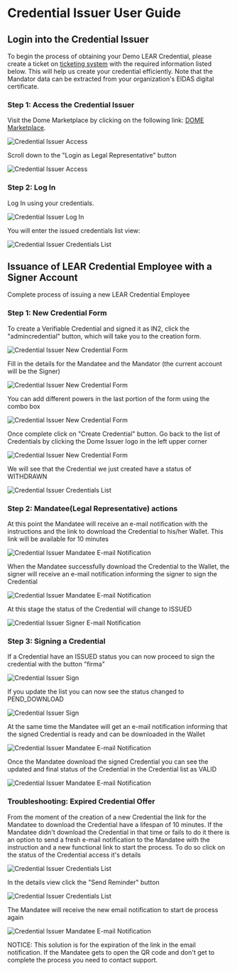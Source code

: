 # Credential Issuer User Guide

## Login into the Credential Issuer
To begin the process of obtaining your Demo LEAR Credential, please create a ticket on [ticketing system](https://ticketing.dome-marketplace-dev.org/) with the required information listed below. This will help us create your credential efficiently. Note that the Mandator data can be extracted from your organization's EIDAS digital certificate.

### Step 1: Access the Credential Issuer
Visit the Dome Marketplace by clicking on the following link: [DOME Marketplace](https://dome-marketplace-dev.org).

![Credential Issuer Access](./assets/01.png)

Scroll down to the "Login as Legal Representative" button

![Credential Issuer Access](./assets/02.png)

### Step 2: Log In
Log In using your credentials.

![Credential Issuer Log In](./assets/03.png)

You will enter the issued credentials list view:

![Credential Issuer Credentials List](./assets/04.png)

## Issuance of LEAR Credential Employee with a Signer Account
Complete process of issuing a new LEAR Credential Employee 
### Step 1: New Credential Form
To create a Verifiable Credential and signed it as IN2, click the "admincredential" button, which will take you to the creation form.

![Credential Issuer New Credential Form](./assets/05.png)

Fill in the details for the Mandatee and the Mandator (the current account will be the Signer)

![Credential Issuer New Credential Form](./assets/06.png)

You can add different powers in the last portion of the form using the combo box

![Credential Issuer New Credential Form](./assets/07.png)

Once complete click on "Create Credential" button. Go back to the list of Credentials by clicking the Dome Issuer logo in the left upper corner

![Credential Issuer New Credential Form](./assets/08.png)

We will see that the Credential we just created have a status of WITHDRAWN

![Credential Issuer Credentials List](./assets/09.png)

### Step 2: Mandatee(Legal Representative) actions
At this point the Mandatee will receive an e-mail notification with the instructions and the link to download the Credential to his/her Wallet.
This link will be available for 10 minutes

![Credential Issuer Mandatee E-mail Notification](./assets/10.png)

When the Mandatee successfully download the Credential to the Wallet, the signer will receive an e-mail notification informing the signer to sign the Credential

![Credential Issuer Mandatee E-mail Notification](./assets/13.png)

At this stage the status of the Credential will change to ISSUED

![Credential Issuer Signer E-mail Notification](./assets/14.png)

### Step 3: Signing a Credential
If a Credential have an ISSUED status you can now proceed to sign the credential with the button "firma"

![Credential Issuer Sign](./assets/15.png)

If you update the list you can now see the status changed to PEND_DOWNLOAD

![Credential Issuer Sign](./assets/16.png)

At the same time the Mandatee will get an e-mail notification informing that the signed Credential is ready and can be downloaded in the Wallet

![Credential Issuer Mandatee E-mail Notification](./assets/17.png)

Once the Mandatee download the signed Credential you can see the updated and final status of the Credential in the Credential list as VALID

![Credential Issuer Mandatee E-mail Notification](./assets/18.png)


### Troubleshooting: Expired Credential Offer
From the moment of the creation of a new Credential the link for the Mandatee to download the Credential have a lifespan of 10 minutes.
If the Mandatee didn't download the Credential in that time or fails to do it there is an option to send a fresh e-mail notification to the Mandatee with the instruction and a new functional link to start the process.
To do so click on the status of the Credential access it's details

![Credential Issuer Credentials List](./assets/11.png)

In the details view click the "Send Reminder" button

![Credential Issuer Credentials List](./assets/12.png)

The Mandatee will receive the new email notification to start de process again

![Credential Issuer Mandatee E-mail Notification](./assets/10.png)

NOTICE: This solution is for the expiration of the link in the email notification. If the Mandatee gets to open the QR code and don't get to complete the process you need to contact support.

